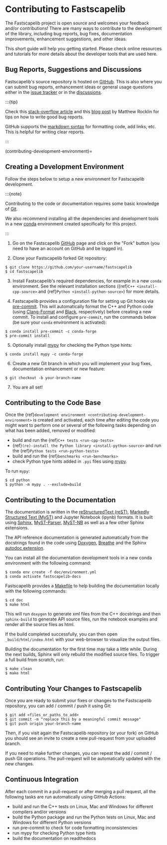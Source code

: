 # Contributing to Fastscapelib

The Fastscapelib project is open source and welcomes your feedback and/or
contributions! There are many ways to contribute to the development of the
library, including bug reports, bug fixes, documentation improvements,
enhancement suggestions, and other ideas.

This short guide will help you getting started. Please check online resources
and tutorials for more details about the developer tools that are used here.

## Bug Reports, Suggestions and Discussions

Fastscapelib's source repository is hosted on
[GitHub](https://github.com/fastscape-lem/fastscapelib). This is also where you
can submit bug reports, enhancement ideas or general usage questions either in
the [issue tracker](https://github.com/fastscape-lem/fastscapelib/issues) or in
the [discussions](https://github.com/fastscape-lem/fastscapelib/discussions).

:::{tip}

Check this [stack-overflow
article](https://stackoverflow.com/help/minimal-reproducible-example) and this
[blog post](https://matthewrocklin.com/minimal-bug-reports) by Matthew Rocklin
for tips on how to write good bug reports.

GitHub supports the [markdown
syntax](https://docs.github.com/en/get-started/writing-on-github) for formatting
code, add links, etc. This is helpful for writing clear reports.

:::

(contributing-development-environment)=
## Creating a Development Environment

Follow the steps below to setup a new environment for Fastscapelib development.

:::{note}

Contributing to the code or documentation requires some basic knowledge of
[Git](https://git-scm.com/).

We also recommend installing all the dependencies and development tools in a new
[conda](https://conda.io/docs/) environment created specifically for this
project.

:::

1. Go on the Fastscapelib
   [GitHub](https://github.com/fastscape-lem/fastscapelib) page and click on the
   "Fork" button (you need to have an account on GitHub and be logged in).

2. Clone your Fastscapelib forked Git repository:

```
$ git clone https://github.com/your-username/fastscapelib
$ cd fastscapelib
```

3. Install Fastscapelib's required dependencies, for example in a new ``conda``
   environment. See the relevant installation sections ({ref}`C++
   <install-cpp-source>` and {ref}`Python <install-python-source>`) for more
   details.

4. Fastscapelib provides a configuration file for setting up Git hooks via
   [pre-commit](https://pre-commit.com/). This will automatically format the C++
   and Python code (using
   [Clang-Format](https://clang.llvm.org/docs/ClangFormat.html) and
   [Black](https://black.readthedocs.io), respectively) before creating a new
   commit. To install and configure ``pre-commit``, run the commands below (be
   sure your ``conda`` environment is activated):

```
$ conda install pre-commit -c conda-forge
$ pre-commit install
```

5. Optionally install [mypy](https://mypy-lang.org/) for checking the Python
   type hints:

```
$ conda install mypy -c conda-forge
```

6. Create a new Git branch in which you will implement your bug fixes,
   documentation enhancement or new feature:

```
$ git checkout -b your-branch-name
```

7. You are all set!

## Contributing to the Code Base

Once the {ref}`development environment <contributing-development-environment>`
is created and activated, each time after editing the code you might want to
perform one or several of the following tasks depending on what has been added,
removed or modified:

- build and run the {ref}`C++ tests <run-cpp-tests>`
- {ref}`(re)-install the Python library <install-python-source>` and run the
  {ref}`Python tests <run-python-tests>`
- build and run the {ref}`benchmarks <run-benchmarks>`
- check Python type hints added in ``.pyi`` files using
  [mypy](https://mypy-lang.org/).

To run ``mypy``:

```
$ cd python
$ python -m mypy . --exclude=build
```

## Contributing to the Documentation

The documentation is written in the [reStructuredText
(reST)](https://www.sphinx-doc.org/en/master/usage/restructuredtext/basics.html),
[Markedly Structured Text (MyST)](https://mystmd.org) and Jupyter Notebook
(ipynb) formats. It is built using [Sphinx](https://www.sphinx-doc.org),
[MyST-Parser](https://myst-parser.readthedocs.io),
[MyST-NB](https://myst-nb.readthedocs.io) as well as a few other Sphinx
extensions.

The API reference documentation is generated automatically from the docstrings
found in the code using [Doxygen](https://www.doxygen.nl/index.html),
[Breathe](https://www.breathe-doc.org/) and the Sphinx [autodoc
extension](https://www.sphinx-doc.org/en/master/usage/extensions/autodoc.html).

You can install all the documentation development tools in a new conda
environment with the following command:

```
$ conda env create -f doc/environment.yml
$ conda activate fastscapelib-docs
```

Fastscapelib provides a [Makefile](https://makefiletutorial.com/) to help
building the documentation locally with the following commands:

```
$ cd doc
$ make html
```

This will run ``doxygen`` to generate xml files from the C++ docstrings and then
``sphinx-build`` to generate API source files, run the notebook examples and
render all the source files as html.

If the build completed successfully, you can then open `_build/html/index.html`
with your web-browser to visualize the output files.

Building the documentation for the first time may take a little while. During
the next builds, Sphinx will only rebuild the modified source files. To trigger
a full build from scratch, run:

```
$ make clean
$ make html
```

## Contributing Your Changes to Fastscapelib

Once you are ready to submit your fixes or changes to the Fastscapelib
repository, you can add / commit / push it using Git:

```
$ git add <files_or_paths_to_add>
$ git commit -m "replace this by a meaningful commit message"
$ git push origin your-branch-name
```

Then, if you visit again the Fastscapelib repository (or your fork) on GitHub
you should see an invite to create a new pull-request from your uploaded branch.

If you need to make further changes, you can repeat the add / commit / push Git
operations. The pull-request will be automatically updated with the new changes.

## Continuous Integration

After each commit in a pull-request or after merging a pull request, all the
following tasks are run automatically using GitHub Actions:

- build and run the C++ tests on Linux, Mac and Windows for different
  compilers and/or versions
- build the Python package and run the Python tests on Linux, Mac and Windows
  for different Python versions
- run pre-commit to check for code formatting inconsistencies
- run mypy for checking Python type hints
- build the documentation on readthedocs
